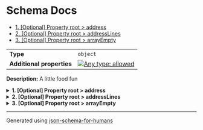 # Schema Docs

- [1. [Optional] Property root > address](#address)
- [2. [Optional] Property root > addressLines](#addressLines)
- [3. [Optional] Property root > arrayEmpty](#arrayEmpty)

|                           |                                                                                                                                   |
| ------------------------- | --------------------------------------------------------------------------------------------------------------------------------- |
| **Type**                  | `object`                                                                                                                          |
| **Additional properties** | [![Any type: allowed](https://img.shields.io/badge/Any%20type-allowed-green)](# "Additional Properties of any type are allowed.") |

**Description:** A little food fun

<details>
<summary><strong> <a name="address"></a>1. [Optional] Property root > address</strong>  

</summary>
<blockquote>

|          |         |
| -------- | ------- |
| **Type** | `array` |

|                      | Array restrictions |
| -------------------- | ------------------ |
| **Min items**        | N/A                |
| **Max items**        | N/A                |
| **Items unicity**    | False              |
| **Additional items** | True               |
| **Tuple validation** | See below          |

**Example:** 

```json
[
    1600,
    "Pennsylvania",
    "Avenue",
    "NW",
    "Washington"
]
```

</blockquote>
</details>

<details>
<summary><strong> <a name="addressLines"></a>2. [Optional] Property root > addressLines</strong>  

</summary>
<blockquote>

|          |         |
| -------- | ------- |
| **Type** | `array` |

**Description:** list of address lines

|                      | Array restrictions |
| -------------------- | ------------------ |
| **Min items**        | N/A                |
| **Max items**        | N/A                |
| **Items unicity**    | False              |
| **Additional items** | False              |
| **Tuple validation** | See below          |

</blockquote>
</details>

<details>
<summary><strong> <a name="arrayEmpty"></a>3. [Optional] Property root > arrayEmpty</strong>  

</summary>
<blockquote>

|          |         |
| -------- | ------- |
| **Type** | `array` |

**Description:** This is not a valid JSON Schema, but let's do it anyway.

|                      | Array restrictions |
| -------------------- | ------------------ |
| **Min items**        | N/A                |
| **Max items**        | N/A                |
| **Items unicity**    | False              |
| **Additional items** | False              |
| **Tuple validation** | N/A                |

</blockquote>
</details>

----------------------------------------------------------------------------------------------------------------------------
Generated using [json-schema-for-humans](https://github.com/coveooss/json-schema-for-humans)